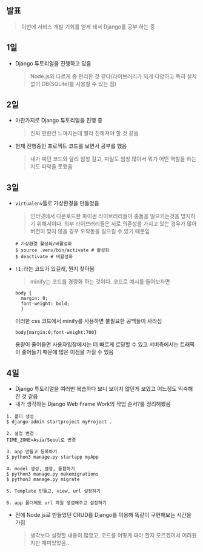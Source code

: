 ## 발표
> 이번에 서비스 개발 기회를 얻게 돼서 Django를 공부 하는 중

## 1일
- Django 튜토리얼을 진행하고 있음
  > Node.js와 다르게 좀 편리한 것 같다(라이브러리가 되게 다양하고 특히 설치 없이 DB(SQLite)를 사용할 수 있는 점)

## 2일
- 마찬가지로 Django 튜토리얼을 진행 중
  > 진짜 편한건 느껴지는데 빨리 친해져야 할 것 같음
- 현재 진행중인 프로젝트 코드를 보면서 공부를 했음
  > 내가 짜던 코드와 달리 엄청 길고, 파일도 엄청 많아서 뭐가 어떤 역할을 하는지도 파악을 못했음

## 3일
- `virtualenv`툴로 가상환경을 만들었음
  > 인터넷에서 다운로드한 파이썬 라이브러리들이 충돌을 일으키는것을 방지하기 위해서이다. 외부 라이브러리들은 서로 의존성을 가지고 있는 경우가 많아 버전이 맞지 않을 경우 오작동을 일으킬 수 있기 때문임
  ```
  # 가상환경 활성화/비활성화 
  $ source .venv/bin/activate # 활성화
  $ deactivate # 비활성화
  ```
- `!1;`라는 코드가 있길래, 뭔지 찾아봄
  > minify는 코드를 경량화 하는 것이다. 코드로 예시를 들어보자면
  ```
  body {
    margin: 0;
    font-weight: bold;
    }
  ```
  이러한 css 코드에서 minify를 사용하면 불필요한 공백들이 사라짐
  ```
  body{margin:0;font-weight:700}
  ```
  용량이 줄어들면 사용자입장에서는 더 빠르게 로딩할 수 있고 서버측에서는 트래픽이 줄어들기 때문에 많은 이점을 가질 수 있음
  
## 4일
- Django 튜토리얼을 여러번 복습하다 보니 보이지 않던게 보였고 어느정도 익숙해진 것 같음
- 내가 생각하는 Django Web Frame Work의 작업 순서?를 정리해봤음
```
1. 폴더 생성
$ django-admin startproject myProject .

2. 설정 변경
TIME_ZONE=Asia/Seoul로 변경

3. app 만들고 등록하기
$ python3 manage.py startapp myApp

4. model 생성, 설정, 통합하기
$ python3 manage.py makemigrations
$ python3 manage.py migrate

5. Template 만들고, view, url 설정하기

6. app 폴더에도 url 파일 생성해주고 설정하기
```
- 전에 Node.js로 만들었던 CRUD를 Django를 이용해 똑같이 구현해보는 시간을 가짐
  > 생각보다 설정할 내용이 많았고, 코드를 어떻게 짜야 할지 모르겠어서 어려웠지만 재미있었음..
